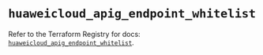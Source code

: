 # `huaweicloud_apig_endpoint_whitelist`

Refer to the Terraform Registry for docs: [`huaweicloud_apig_endpoint_whitelist`](https://registry.terraform.io/providers/huaweicloud/huaweicloud/1.71.1/docs/resources/apig_endpoint_whitelist).
